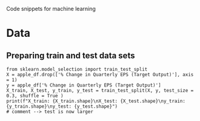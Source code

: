 Code snippets for machine learning


# Data

## Preparing train and test data sets

```
from sklearn.model_selection import train_test_split
X = apple_df.drop(['% Change in Quarterly EPS (Target Output)'], axis = 1)
y = apple_df['% Change in Quarterly EPS (Target Output)']
X_train, X_test, y_train, y_test = train_test_split(X, y, test_size = 0.3, shuffle = True )
print(f"X_train: {X_train.shape}\nX_test: {X_test.shape}\ny_train: {y_train.shape}\ny_test: {y_test.shape}")
# comment --> test is now larger
```
